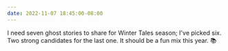 ```yaml
---
date: 2022-11-07 18:45:00-08:00
---
```


I need seven ghost stories to share for Winter Tales season; I've picked six. Two strong candidates for the last one. It should be a fun mix this year. 📚
